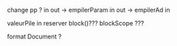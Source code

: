 change pp ?
in out 
	-> empilerParam in out
	-> empilerAd in


valeurPile in reserver block()???
blockScope ???

format Document ?